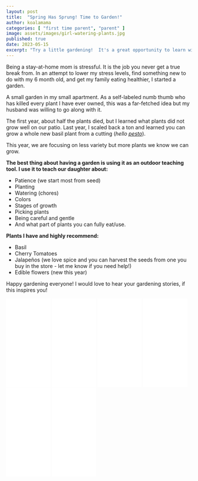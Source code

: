 ```yaml
---
layout: post
title:  "Spring Has Sprung! Time to Garden!"
author: koalamama
categories: [ "first time parent", "parent" ]
image: assets/images/girl-watering-plants.jpg
published: true
date: 2023-05-15
excerpt: "Try a little gardening!  It's a great opportunity to learn with your kids."
---
```


Being a stay-at-home mom is stressful. It is the job you never get a true break from. In an attempt to lower my stress levels, find something new to do with my 6 month old, and get my family eating healthier, I started a garden. 

A small garden in my small apartment. As a self-labeled numb thumb who has killed every plant I have ever owned, this was a far-fetched idea but my husband was willing to go along with it. 

The first year, about half the plants died, but I learned what plants did not grow well on our patio. Last year, I scaled back a ton and learned you can grow a whole new basil plant from a cutting (*hello <a href="{{site.baseurl}}/10-minute-pesto">pesto</a>*).

This year, we are focusing on less variety but more plants we know we can grow. 

**The best thing about having a garden is using it as an outdoor teaching tool. I use it to teach our daughter about:**
- Patience (we start most from seed) 
- Planting
- Watering (chores)
- Colors 
- Stages of growth 
- Picking plants 
- Being careful and gentle 
- And what part of plants you can fully eat/use. 

**Plants I have and highly recommend:**
- Basil 
- Cherry Tomatoes 
- Jalapeños (we love spice and you can harvest the seeds from one you buy in the store - let me know if you need help!)
- Edible flowers (new this year) 

Happy gardening everyone! I would love to hear your gardening stories, if this inspires you!



<iframe sandbox="allow-popups allow-scripts allow-modals allow-forms allow-same-origin" style="width:120px;height:240px;" marginwidth="0" marginheight="0" scrolling="no" frameborder="0" src="//ws-na.amazon-adsystem.com/widgets/q?ServiceVersion=20070822&OneJS=1&Operation=GetAdHtml&MarketPlace=US&source=ss&ref=as_ss_li_til&ad_type=product_link&tracking_id=koalaco-20&language=en_US&marketplace=amazon&region=US&placement=B0BJPR3SDM&asins=B0BJPR3SDM&linkId=f7cbcecf3bb5b9f793c4bed114aeb9ad&show_border=true&link_opens_in_new_window=true"></iframe>
<iframe sandbox="allow-popups allow-scripts allow-modals allow-forms allow-same-origin" style="width:120px;height:240px;" marginwidth="0" marginheight="0" scrolling="no" frameborder="0" src="//ws-na.amazon-adsystem.com/widgets/q?ServiceVersion=20070822&OneJS=1&Operation=GetAdHtml&MarketPlace=US&source=ss&ref=as_ss_li_til&ad_type=product_link&tracking_id=koalaco-20&language=en_US&marketplace=amazon&region=US&placement=B07LDQ1VZK&asins=B07LDQ1VZK&linkId=99e7430d9b6af1a2a0393f85946660a3&show_border=true&link_opens_in_new_window=true"></iframe>
<iframe sandbox="allow-popups allow-scripts allow-modals allow-forms allow-same-origin" style="width:120px;height:240px;" marginwidth="0" marginheight="0" scrolling="no" frameborder="0" src="//ws-na.amazon-adsystem.com/widgets/q?ServiceVersion=20070822&OneJS=1&Operation=GetAdHtml&MarketPlace=US&source=ss&ref=as_ss_li_til&ad_type=product_link&tracking_id=koalaco-20&language=en_US&marketplace=amazon&region=US&placement=B07VRJVJ9F&asins=B07VRJVJ9F&linkId=686b496a0f95a342696a3577e8315b5c&show_border=true&link_opens_in_new_window=true"></iframe>
<iframe sandbox="allow-popups allow-scripts allow-modals allow-forms allow-same-origin" style="width:120px;height:240px;" marginwidth="0" marginheight="0" scrolling="no" frameborder="0" src="//ws-na.amazon-adsystem.com/widgets/q?ServiceVersion=20070822&OneJS=1&Operation=GetAdHtml&MarketPlace=US&source=ss&ref=as_ss_li_til&ad_type=product_link&tracking_id=koalaco-20&language=en_US&marketplace=amazon&region=US&placement=B08S9DS1XG&asins=B08S9DS1XG&linkId=f03fd51ea0f08f4bcb51c50381338f7b&show_border=true&link_opens_in_new_window=true"></iframe>
<iframe sandbox="allow-popups allow-scripts allow-modals allow-forms allow-same-origin" style="width:120px;height:240px;" marginwidth="0" marginheight="0" scrolling="no" frameborder="0" src="//ws-na.amazon-adsystem.com/widgets/q?ServiceVersion=20070822&OneJS=1&Operation=GetAdHtml&MarketPlace=US&source=ss&ref=as_ss_li_til&ad_type=product_link&tracking_id=koalaco-20&language=en_US&marketplace=amazon&region=US&placement=B08RSLVTZT&asins=B08RSLVTZT&linkId=b71cc30f77e1cf7d9eed19a10604c27d&show_border=true&link_opens_in_new_window=true"></iframe>
<iframe sandbox="allow-popups allow-scripts allow-modals allow-forms allow-same-origin" style="width:120px;height:240px;" marginwidth="0" marginheight="0" scrolling="no" frameborder="0" src="//ws-na.amazon-adsystem.com/widgets/q?ServiceVersion=20070822&OneJS=1&Operation=GetAdHtml&MarketPlace=US&source=ss&ref=as_ss_li_til&ad_type=product_link&tracking_id=koalaco-20&language=en_US&marketplace=amazon&region=US&placement=B08QSNKVJ6&asins=B08QSNKVJ6&linkId=0af98ac4c3891ed852fe784fedadf15a&show_border=true&link_opens_in_new_window=true"></iframe>
